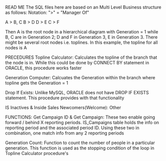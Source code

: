 READ ME
The SQL files here are based on an Multi Level Business structure as follows:
Notation: ">" = "Manager Of"

A > B, C
B > D
D > E
C > F

Then A is the root node in a hierarchical diagram with Generation = 1 while B, C are in Generation 2;
D and F in Generation 3, E in Generation 3.
There might be several root nodes i.e. toplines. In this example, the topline for all nodes is A 

PRECEDURES
Topline Calculator: Calculates the topline of the branch that the node is in.
While this could be done by CONNECT BY statement in ORACLE, this procedure works faster

Generation Computer: Calcuates the Generation within the branch where topline gets the Generation = 1

Drop If Exists: Unlike MySQL, ORACLE does not have DROP IF EXISTS statement. This procedure provides with that functionality

IS Inactives & Inside Sales Newcomers(Welcome): Other

FUNCTIONS:
Get Campaign ID & Get Campaign: These two enable going forward / behind X reporting periods. IS_Campaigns table holds the info on
reporting period and the associated period ID. Using these two in combination, one match info from any 2 reporting periods

Generation Count: Function to count the number of people in a particular generation. This function is used as the stopping
condition of the loop in Topline Calculator procedure's
